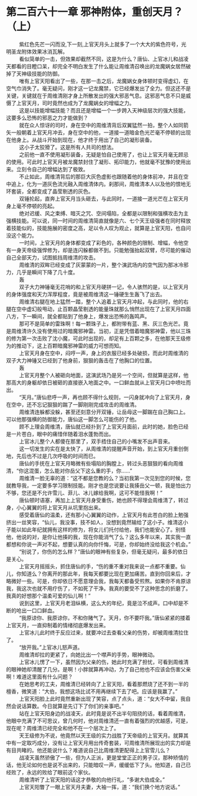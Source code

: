 <h1>第二百六十一章 邪神附体，重创天月？（上）</h1>
<div id="content">&nbsp&nbsp&nbsp&nbsp&nbsp&nbsp&nbsp&nbsp
 紫红色先芒一闪而没,下一刻,上官天月头上就多了一个大大的紫色符号，光明圣龙附体效果冰消瓦解。
 <br/>&nbsp&nbsp&nbsp&nbsp&nbsp&nbsp&nbsp&nbsp
 看似简单的一击，但效果却截然不同，这是为什么？唐仙、上官冰儿和战凌天都看的目瞪口呆，却完全不明白发生了什么能让周维清召唤出的龙魔娲女居然破掉了天神级技能的防御。
 <br/>&nbsp&nbsp&nbsp&nbsp&nbsp&nbsp&nbsp&nbsp
 唯有上官天阳看出了一些，在那一击之后，龙魔娲女身体顿时变得虚幻，在空气巾消失了。毫无疑问，刚才这一记龙魔禁，它已经爆发出了全力。但这还不是关键，关键就在于周维清刚才身上所散发出的强大邪恶气息。这邪恶气息不只是威慑了上官天月，司时竟然也成为了龙魔娲女的增幅之力。
 <br/>&nbsp&nbsp&nbsp&nbsp&nbsp&nbsp&nbsp&nbsp
 这是以技能增幅技能？而且还是增幅一个一步跨入天神级层次的强大技能，这要多么恐怖的邪恶之力才能做到？
 <br/>&nbsp&nbsp&nbsp&nbsp&nbsp&nbsp&nbsp&nbsp
 就在众人惊讶的司时，身在空中的周维清背后双翼猛然一拍，整个人如同箭矢一般朝着上官天月冲去，身在空中的他，一道接一道暗金色光芒毫不停顿的出现在他身上。从战斗开始到现在，他才终于用出了自己的凝形装备。
 <br/>&nbsp&nbsp&nbsp&nbsp&nbsp&nbsp&nbsp&nbsp
 这小子太狡猾了。这是所有人共司的想法。
 <br/>&nbsp&nbsp&nbsp&nbsp&nbsp&nbsp&nbsp&nbsp
 之前他一直不使用凝形装备，无疑是怕自己使用了，也让上官天月毫无顾忌的使用。可此时上官天月被龙魔禁封住了凝形、拓印能力，他就毫不犹豫的使用出来。立刻令自己的增幅达到了极致。
 <br/>&nbsp&nbsp&nbsp&nbsp&nbsp&nbsp&nbsp&nbsp
 不止如此，周维清背后的那巨大灰色虚影也跟随着他的身体前冲，并且在空中追上，化为一道灰色流光融入周维清体内。刹那间，周维清本人以及他的恨地无环套装，全都变成了晶莹剔透的灰色。
 <br/>&nbsp&nbsp&nbsp&nbsp&nbsp&nbsp&nbsp&nbsp
 双锤抡起，直奔上官天月当头砸去，与此同时，一道接一道光芒在上官天月身上毫不停顿的亮起。
 <br/>&nbsp&nbsp&nbsp&nbsp&nbsp&nbsp&nbsp&nbsp
 绝对迟缓、风之束缚、暗灭之咒、空间塌陷，全都是以限制和强横攻击为主强横技能。可以说，同一时间的周维清简直就像是六、七个天王级强者在同时释放着技能似的，技能施展的密度之高，足以令人叹为观止，就算是上官天阳，也自问没这个能力。
 <br/>&nbsp&nbsp&nbsp&nbsp&nbsp&nbsp&nbsp&nbsp
 一时间，上官天月的身体都变成了彩色的，各种颜色的限制、增幅，令他空有一身天帝级强悍修为，却是连闪躲都做不到。只能勉强抬起双臂，尽可能的催动自己全部天力，试图抵挡周维清的攻击。
 <br/>&nbsp&nbsp&nbsp&nbsp&nbsp&nbsp&nbsp&nbsp
 周维清的双眸已经变成了灰蒙蒙的一片，整个演武场内的空气因为那冰冷邪力，几乎是瞬间下降了几十度。
 <br/>&nbsp&nbsp&nbsp&nbsp&nbsp&nbsp&nbsp&nbsp
 轰
 <br/>&nbsp&nbsp&nbsp&nbsp&nbsp&nbsp&nbsp&nbsp
 双子大力神锤毫无花哨的和上官天月硬拼一记，令人骇然的是，以上官天月的身体强度和天力浑厚程度，竟是被周维清这一锤硬生生轰飞了出去。
 <br/>&nbsp&nbsp&nbsp&nbsp&nbsp&nbsp&nbsp&nbsp
 周维清右腿在地上猛然一踏，整个人追着上官天月冲起，与此同时，他的右腿在空中虚幻般甩动，止百颗晶莹剔透的能量珠就那么悄然出现在了上官天月四面八方，下一瞬间，就全都贴到了他身上，爆发出恐怖的轰鸣声。
 <br/>&nbsp&nbsp&nbsp&nbsp&nbsp&nbsp&nbsp&nbsp
 那可不是简单的雷珠啊！每一颗珠子上，都附带有蓝、黑、灰三色光芒。竟是周维清许久没有使用过的暗魔邪神雷。当初，正是凭借着暗魔邪神雷，他以三珠的修为第一次击败了沈小魔，可此时出现的，却足有上百颗之多，在他那天王级修为的推动下，这上百颗暗魔邪神雷的威力可想而知。
 <br/>&nbsp&nbsp&nbsp&nbsp&nbsp&nbsp&nbsp&nbsp
 上官天月身在空中，闷哼一声，身上的衣服已经多处破损，而此时周维清的双子大力神锤又已经到了他身前，狠狠的轰击在了他胸口的位置。
 <br/>&nbsp&nbsp&nbsp&nbsp&nbsp&nbsp&nbsp&nbsp
 轰
 <br/>&nbsp&nbsp&nbsp&nbsp&nbsp&nbsp&nbsp&nbsp
 上官天月整个人被砸向地面，这演武场乃是另一个空间，但就算是这样，他那高大的身躯却依日被砸的直接嵌入地面之中。一口鲜血就从上官天月口中喷吐而出。
 <br/>&nbsp&nbsp&nbsp&nbsp&nbsp&nbsp&nbsp&nbsp
 “天月。”唐仙悲呼一声，再也顾不得什么规则，一闪身就冲向了上官天月，身在空中，还不忘记狠狠的踹了一脚刚刚完成攻击的周维清。
 <br/>&nbsp&nbsp&nbsp&nbsp&nbsp&nbsp&nbsp&nbsp
 周维清连躲都没躲，甚至还刻意分开双锤，让岳母这一脚踹在自己胸口上。可以他那强横的防御能力，唐仙这一脚怎么可能伤的了他。
 <br/>&nbsp&nbsp&nbsp&nbsp&nbsp&nbsp&nbsp&nbsp
 顾不上理会周维清，唐仙就已经扑到了上官天月面前，此时的她，脸色已经是一片苍白，眼中的痛惜伴随着泪水蓬勃而出。
 <br/>&nbsp&nbsp&nbsp&nbsp&nbsp&nbsp&nbsp&nbsp
 上官冰儿整个人都傻在那里了，双手捂住自己的小嘴发不出声音来。
 <br/>&nbsp&nbsp&nbsp&nbsp&nbsp&nbsp&nbsp&nbsp
 这一切发生的实在是太快了，从周维清的提醒声音开始，到上官天月重创倒地，先后也不过是几次呼吸的时间而巳。
 <br/>&nbsp&nbsp&nbsp&nbsp&nbsp&nbsp&nbsp&nbsp
 唐仙的手抚在上官天月略微有些塌陷的胸膛上，转过头恶狠狠的看向周维清，“你这混蛋，怎么能对你岳父下这么重的手，你……”
 <br/>&nbsp&nbsp&nbsp&nbsp&nbsp&nbsp&nbsp&nbsp
 周维清一脸无辜的道：“这不都是您教的么？当初我第一次见到您的时候，您就教导我，一定要多学习限制技能。刚才也是您说要让我揍岳父一顿，我是怕出力不够，您还是不允许雪儿、菲儿、冰儿嫁给我啊，这可不能怪我啊！”
 <br/>&nbsp&nbsp&nbsp&nbsp&nbsp&nbsp&nbsp&nbsp
 唐仙顿时语塞，再加上上官天月身受重伤，她也顾不得理会周维清了，转过身，小心翼翼的将上官天月从坑里抱出来。
 <br/>&nbsp&nbsp&nbsp&nbsp&nbsp&nbsp&nbsp&nbsp
 感受着唐仙的温柔，还有那小心翼翼的动作，上官天月有此苍白的脸上勉强挤出一丝笑容，“仙儿，我没事，技不如人，没想到竟然输给了这小子。维清这小子能以如此年纪就拥有这样的修为，将女儿们托付给他，我们也能安心了。别怪他，他说的对，是你让他揍的我，现在你能消气了么？这么多年以来，其实我一直都想和你说一声对不起，想要认真的向你忏悔，可是，你却始终没给我这个机会。”
 <br/>&nbsp&nbsp&nbsp&nbsp&nbsp&nbsp&nbsp&nbsp
 “别说了，你伤的怎么样？”唐仙的眼神有些复杂，但毫无疑问，最多的依日是关心。
 <br/>&nbsp&nbsp&nbsp&nbsp&nbsp&nbsp&nbsp&nbsp
 上官天月摇摇头，抓住唐仙的手，“伤的重不重对我来说一点都不重要。仙儿，你知道么？你离开的那此年，我每天都要比现在更加痛苦。直到你回来后，才略微好一些。可是，你却依日不愿意理会我，我每天都备受煎熬。如果你不肯原谅我，我这次也就不用疗伤了，不如死了干净。我真的要受不了这种思念的折磨了。我真的好想那个温柔可爱的仙儿啊！”
 <br/>&nbsp&nbsp&nbsp&nbsp&nbsp&nbsp&nbsp&nbsp
 说到这里，上官天月老泪纵横，这么大的年纪，竟是泣不成声。口中却是不断的呛出一口口鲜血。
 <br/>&nbsp&nbsp&nbsp&nbsp&nbsp&nbsp&nbsp&nbsp
 “我原谅你、我原谅你，不和你赌气了。天月，你不要吓我。”唐仙紧紧的搂着上官天月，一直抑制着的情绪彻底爆发出来。
 <br/>&nbsp&nbsp&nbsp&nbsp&nbsp&nbsp&nbsp&nbsp
 上官冰儿此时终于反应过来，就要冲过去查看父亲的伤势，却被周维清拉住了。
 <br/>&nbsp&nbsp&nbsp&nbsp&nbsp&nbsp&nbsp&nbsp
 “放开我。”上官冰儿怒声道。
 <br/>&nbsp&nbsp&nbsp&nbsp&nbsp&nbsp&nbsp&nbsp
 周维清却拉的更紧了，向她比出一个噤声的手势，眼神微动。
 <br/>&nbsp&nbsp&nbsp&nbsp&nbsp&nbsp&nbsp&nbsp
 上官冰儿愣了一下，虽然因为父亲的伤，她此时充满了担忧，可看到周维清的眼神她却清醒了几分。是啊！小胖就算再冲动，为了自己他也不应该会伤害父亲啊！难道这里面有什么问题？
 <br/>&nbsp&nbsp&nbsp&nbsp&nbsp&nbsp&nbsp&nbsp
 在她思考的工夫，周维清已经转向了上官天阳，看着那燃烧了还不到一半的檀香，微笑道：“大伯，我想这场比试不用再继续下去了吧。应该是我赢了。”
 <br/>&nbsp&nbsp&nbsp&nbsp&nbsp&nbsp&nbsp&nbsp
 上官天阳脸上此时竟然重新出现了笑容，点了点头，道：“女大不中留，我自然会说话算数。今日就算是先订下了你们的亲事吧。”
 <br/>&nbsp&nbsp&nbsp&nbsp&nbsp&nbsp&nbsp&nbsp
 站在上官天阳身边的战凌天，此时竟是说不出半句阻挠的话，看着周维清，他眼中充满了不可思议，曾几何时，他对周维清还一直有着强烈的优越感，可是，现在呢？周维清已经完全和他不在一个层次上了。
 <br/>&nbsp&nbsp&nbsp&nbsp&nbsp&nbsp&nbsp&nbsp
 天王级修为不说，他竟然以天王级的实力战胜了天帝级的上官天月。就算其中有一定取巧成分，没有让上官天月用出传奇套装，可周维清所展现出的实力却是有目共睹的。他还能说什么？难道说自己比周维清更配得上上官雪儿么？
 <br/>&nbsp&nbsp&nbsp&nbsp&nbsp&nbsp&nbsp&nbsp
 战凌天虽然骄傲了一些，但为人正派，更是堂堂正正的男子汉，那种矫情的话，他无论如何也是说不出来的，只能暗叹一声，缓缓低下了头。他知道，自己已经败了，永远的败给了眼前这个家伙。
 <br/>&nbsp&nbsp&nbsp&nbsp&nbsp&nbsp&nbsp&nbsp
 周维清听了上官天阳的话这才恭敬的向他行礼，“多谢大伯成全。”
 <br/>&nbsp&nbsp&nbsp&nbsp&nbsp&nbsp&nbsp&nbsp
 上官天阳瞥了一眼上官天月夫妻，大袖一挥，道：“我们换个地方说话。”
 <br/>&nbsp&nbsp&nbsp&nbsp&nbsp&nbsp&nbsp&nbsp
 <br/>&nbsp&nbsp&nbsp&nbsp&nbsp&nbsp&nbsp&nbsp
</div>
